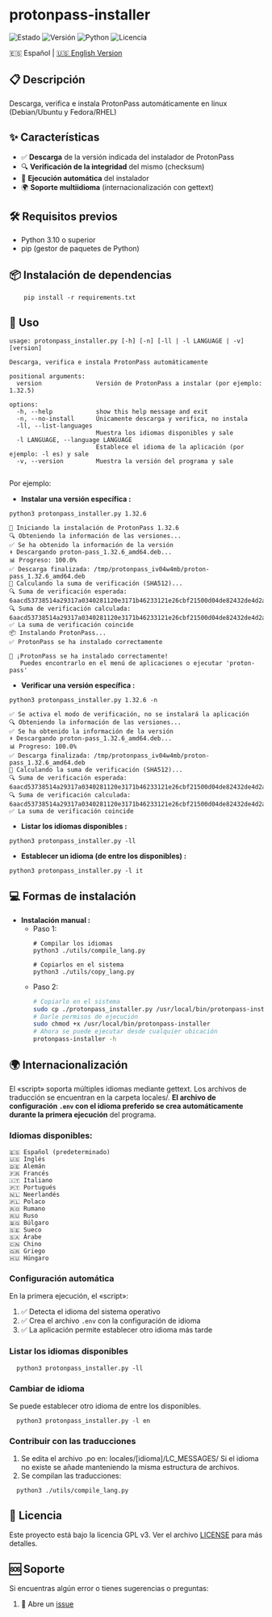 # protonpass-installer

![Estado](https://img.shields.io/badge/Estado-Estable-yellow?style=for-the-badge)
![Versión](https://img.shields.io/badge/Versión-2.0.0-blue?style=for-the-badge)
![Python](https://img.shields.io/badge/Python-3.10%2B-blue?style=for-the-badge&logo=python)
![Licencia](https://img.shields.io/badge/Licencia-GPL_v3-blue.svg?style=for-the-badge)

  🇪🇸 Español | [🇺🇸 English Version](README_EN.md)

## 📋 Descripción

Descarga, verifica e instala ProtonPass automáticamente en linux (Debian/Ubuntu y Fedora/RHEL)

## ✨ Características

- ✅ **Descarga** de la versión indicada del instalador de ProtonPass
- 🔍 **Verificación de la integridad** del mismo (checksum)
- 🚀 **Ejecución automática** del instalador
- 🌍 **Soporte multiidioma** (internacionalización con gettext)


## 🛠️ Requisitos previos

- Python 3.10 o superior
- pip (gestor de paquetes de Python)

## 📦 Instalación de dependencias

```
    pip install -r requirements.txt
```

## 🚀 Uso
```
usage: protonpass_installer.py [-h] [-n] [-ll | -l LANGUAGE | -v] [version]

Descarga, verifica e instala ProtonPass automáticamente

positional arguments:
  version               Versión de ProtonPass a instalar (por ejemplo: 1.32.5)

options:
  -h, --help            show this help message and exit
  -n, --no-install      Únicamente descarga y verifica, no instala 
  -ll, --list-languages
                        Muestra los idiomas disponibles y sale
  -l LANGUAGE, --language LANGUAGE
                        Establece el idioma de la aplicación (por ejemplo: -l es) y sale
  -v, --version         Muestra la versión del programa y sale


```
Por ejemplo: 
* **Instalar una versión específica :**
```
python3 protonpass_installer.py 1.32.6

🚀 Iniciando la instalación de ProtonPass 1.32.6
🔍 Obteniendo la información de las versiones...
✅ Se ha obtenido la información de la versión
⬇️ Descargando proton-pass_1.32.6_amd64.deb...
📊 Progreso: 100.0%
✅ Descarga finalizada: /tmp/protonpass_iv04w4mb/proton-pass_1.32.6_amd64.deb
🔐 Calculando la suma de verificación (SHA512)...
🔍 Suma de verificación esperada:  6aacd53738514a29317a0340281120e3171b46233121e26cbf21500d04de82432de4d2ab41522a8fa61df2fa04a860b40ffa3ddc6dba079c53c2ce1b3771c69d
🔍 Suma de verificación calculada: 6aacd53738514a29317a0340281120e3171b46233121e26cbf21500d04de82432de4d2ab41522a8fa61df2fa04a860b40ffa3ddc6dba079c53c2ce1b3771c69d
✅ La suma de verificación coincide
📦 Instalando ProtonPass...
✅ ProtonPass se ha instalado correctamente

🎉 ¡ProtonPass se ha instalado correctamente!
   Puedes encontrarlo en el menú de aplicaciones o ejecutar 'proton-pass'

```
* **Verificar una versión específica :**
```
python3 protonpass_installer.py 1.32.6 -n

✅ Se activa el modo de verificación, no se instalará la aplicación
🔍 Obteniendo la información de las versiones...
✅ Se ha obtenido la información de la versión
⬇️ Descargando proton-pass_1.32.6_amd64.deb...
📊 Progreso: 100.0%
✅ Descarga finalizada: /tmp/protonpass_iv04w4mb/proton-pass_1.32.6_amd64.deb
🔐 Calculando la suma de verificación (SHA512)...
🔍 Suma de verificación esperada:  6aacd53738514a29317a0340281120e3171b46233121e26cbf21500d04de82432de4d2ab41522a8fa61df2fa04a860b40ffa3ddc6dba079c53c2ce1b3771c69d
🔍 Suma de verificación calculada: 6aacd53738514a29317a0340281120e3171b46233121e26cbf21500d04de82432de4d2ab41522a8fa61df2fa04a860b40ffa3ddc6dba079c53c2ce1b3771c69d
✅ La suma de verificación coincide
```
* **Listar los idiomas disponibles :**
```
python3 protonpass_installer.py -ll
```
* **Establecer un idioma (de entre los disponibles) :**
```
python3 protonpass_installer.py -l it
```
## 💻 Formas de instalación
* **Instalación manual :**
  - Paso 1:
    ```
    # Compilar los idiomas
    python3 ./utils/compile_lang.py
    
    # Copiarlos en el sistema
    python3 ./utils/copy_lang.py
    ```
  - Paso 2:
    ```bash
    # Copiarlo en el sistema
    sudo cp ./protonpass_installer.py /usr/local/bin/protonpass-installer
    # Darle permisos de ejecución
    sudo chmod +x /usr/local/bin/protonpass-installer
    # Ahora se puede ejecutar desde cualquier ubicación
    protonpass-installer -h
    ```

## 🌍 Internacionalización

El «script» soporta múltiples idiomas mediante gettext. Los archivos de traducción se encuentran en la carpeta locales/.
**El archivo de configuración `.env` con el idioma preferido se crea automáticamente durante la primera ejecución** del programa.

### Idiomas disponibles:

    🇪🇸 Español (predeterminado)
    🇺🇸 Inglés    
    🇩🇪 Alemán
    🇫🇷 Francés
    🇮🇹 Italiano
    🇵🇹 Portugués
    🇳🇱 Neerlandés
    🇵🇱 Polaco
    🇷🇴 Rumano
    🇷🇺 Ruso
    🇧🇬 Búlgaro
    🇸🇪 Sueco
    🇸🇦 Árabe
    🇨🇳 Chino
    🇬🇷 Griego
    🇭🇺 Húngaro

### Configuración automática
En la primera ejecución, el «script»:
1. ✅ Detecta el idioma del sistema operativo
2. ✅ Crea el archivo `.env` con la configuración de idioma
3. ✅ La aplicación permite establecer otro idioma más tarde 

### Listar los idiomas disponibles
 ```
   python3 protonpass_installer.py -ll
   ```

### Cambiar de idioma
 Se puede establecer otro idioma de entre los disponibles.
 ```
   python3 protonpass_installer.py -l en
   ```

### Contribuir con las traducciones

1. Se edita el archivo .po en: locales/[idioma]/LC_MESSAGES/
   Si el idioma no existe se añade manteniendo la misma estructura de archivos.
2. Se compilan las traducciones:
 ```
   python3 ./utils/compile_lang.py 
   ```
## 📄 Licencia

Este proyecto está bajo la licencia GPL v3. Ver el archivo [LICENSE](LICENSE) para más detalles.

## 🆘 Soporte

Si encuentras algún error o tienes sugerencias o preguntas:
   
1. 📧 Abre un [issue](https://github.com/medinaccesar/protonpass-installer/issues)


